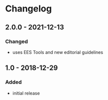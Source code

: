 # Changelog

## 2.0.0 - 2021-12-13

### Changed

- uses EES Tools and new editorial guidelines


## 1.0 - 2018-12-29

### Added

- initial release
